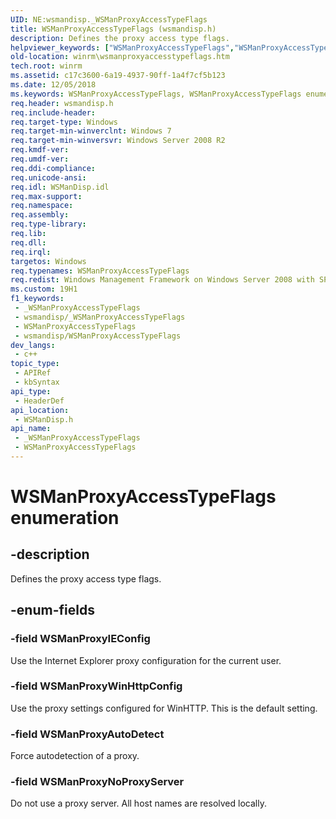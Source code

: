 ```yaml
---
UID: NE:wsmandisp._WSManProxyAccessTypeFlags
title: WSManProxyAccessTypeFlags (wsmandisp.h)
description: Defines the proxy access type flags.
helpviewer_keywords: ["WSManProxyAccessTypeFlags","WSManProxyAccessTypeFlags enumeration [Windows Remote Management]","WSManProxyAutoDetect","WSManProxyIEConfig","WSManProxyNoProxyServer","WSManProxyWinHttpConfig","winrm.wsmanproxyaccesstypeflags","wsmandisp/WSManProxyAccessTypeFlags","wsmandisp/WSManProxyAutoDetect","wsmandisp/WSManProxyIEConfig","wsmandisp/WSManProxyNoProxyServer","wsmandisp/WSManProxyWinHttpConfig"]
old-location: winrm\wsmanproxyaccesstypeflags.htm
tech.root: winrm
ms.assetid: c17c3600-6a19-4937-90ff-1a4f7cf5b123
ms.date: 12/05/2018
ms.keywords: WSManProxyAccessTypeFlags, WSManProxyAccessTypeFlags enumeration [Windows Remote Management], WSManProxyAutoDetect, WSManProxyIEConfig, WSManProxyNoProxyServer, WSManProxyWinHttpConfig, winrm.wsmanproxyaccesstypeflags, wsmandisp/WSManProxyAccessTypeFlags, wsmandisp/WSManProxyAutoDetect, wsmandisp/WSManProxyIEConfig, wsmandisp/WSManProxyNoProxyServer, wsmandisp/WSManProxyWinHttpConfig
req.header: wsmandisp.h
req.include-header: 
req.target-type: Windows
req.target-min-winverclnt: Windows 7
req.target-min-winversvr: Windows Server 2008 R2
req.kmdf-ver: 
req.umdf-ver: 
req.ddi-compliance: 
req.unicode-ansi: 
req.idl: WSManDisp.idl
req.max-support: 
req.namespace: 
req.assembly: 
req.type-library: 
req.lib: 
req.dll: 
req.irql: 
targetos: Windows
req.typenames: WSManProxyAccessTypeFlags
req.redist: Windows Management Framework on Windows Server 2008 with SP2, Windows Vista with SP1, and Windows Vista with SP2
ms.custom: 19H1
f1_keywords:
 - _WSManProxyAccessTypeFlags
 - wsmandisp/_WSManProxyAccessTypeFlags
 - WSManProxyAccessTypeFlags
 - wsmandisp/WSManProxyAccessTypeFlags
dev_langs:
 - c++
topic_type:
 - APIRef
 - kbSyntax
api_type:
 - HeaderDef
api_location:
 - WSManDisp.h
api_name:
 - _WSManProxyAccessTypeFlags
 - WSManProxyAccessTypeFlags
---
```


# WSManProxyAccessTypeFlags enumeration


## -description

Defines the proxy access type flags.

## -enum-fields

### -field WSManProxyIEConfig

Use the Internet Explorer proxy configuration for the current user.

### -field WSManProxyWinHttpConfig

Use the proxy settings configured for WinHTTP. This is the default setting.

### -field WSManProxyAutoDetect

Force autodetection of a proxy.

### -field WSManProxyNoProxyServer

Do not use a proxy server. All host names are resolved locally.

